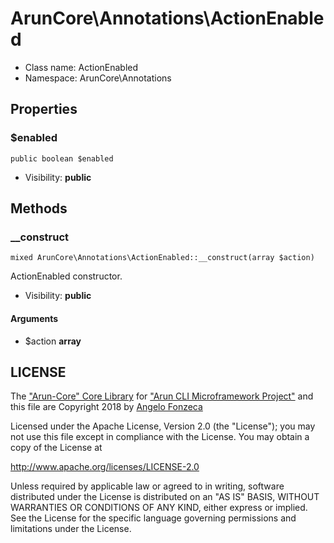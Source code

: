 ArunCore\Annotations\ActionEnabled
===============






* Class name: ActionEnabled
* Namespace: ArunCore\Annotations





Properties
----------


### $enabled

    public boolean $enabled





* Visibility: **public**


Methods
-------


### __construct

    mixed ArunCore\Annotations\ActionEnabled::__construct(array $action)

ActionEnabled constructor.



* Visibility: **public**


#### Arguments
* $action **array**




LICENSE
-------

The ["Arun-Core" Core Library](https://github.com/afonzeca/arun-core) for ["Arun CLI Microframework Project"](https://github.com/afonzeca/arun) and this file are Copyright 2018 by [Angelo Fonzeca](https://www.linkedin.com/in/angelo-f-1806868/)

Licensed under the Apache License, Version 2.0 (the "License"); you may not use this file except in compliance with the License. You may obtain a copy of the License at

http://www.apache.org/licenses/LICENSE-2.0

Unless required by applicable law or agreed to in writing, software distributed under the License is distributed on an "AS IS" BASIS, WITHOUT WARRANTIES OR CONDITIONS OF ANY KIND, either express or implied. See the License for the specific language governing permissions and limitations under the License.


